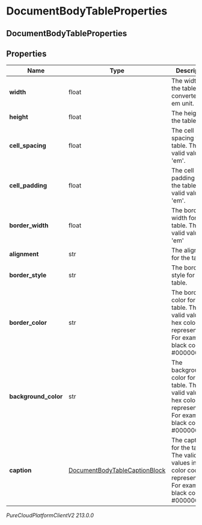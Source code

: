 # DocumentBodyTableProperties

## DocumentBodyTableProperties

## Properties

|Name | Type | Description | Notes|
|------------ | ------------- | ------------- | -------------|
| **width** | float | The width of the table converted to em unit. | [optional] |
| **height** | float | The height for the table. | [optional] |
| **cell_spacing** | float | The cell spacing for the table. The valid values in &#39;em&#39;. | [optional] |
| **cell_padding** | float | The cell padding for the table. The valid values in &#39;em&#39;. | [optional] |
| **border_width** | float | The border width for the table. The valid values in &#39;em&#39; | [optional] |
| **alignment** | str | The alignment for the table. | [optional] |
| **border_style** | str | The border style for the table. | [optional] |
| **border_color** | str | The border color for the table. The valid values in hex color code representation. For example black color - #000000 | [optional] |
| **background_color** | str | The background color for the table. The valid values in hex color code representation. For example black color - #000000 | [optional] |
| **caption** | [DocumentBodyTableCaptionBlock](DocumentBodyTableCaptionBlock) | The caption for the table. The valid values in hex color code representation. For example black color - #000000 | [optional] |



_PureCloudPlatformClientV2 213.0.0_

